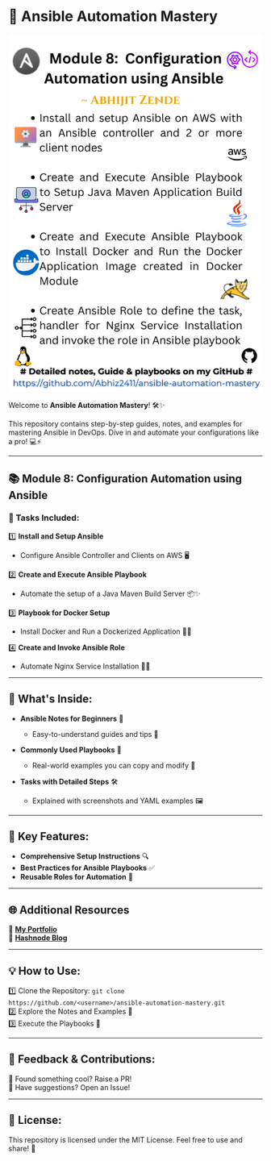# 🚀 Ansible Automation Mastery

![Ansible Automation Mastery Preview Image](Assests/preview_image.png)

Welcome to **Ansible Automation Mastery**! 🛠️✨

This repository contains step-by-step guides, notes, and examples for mastering Ansible in DevOps. Dive in and automate your configurations like a pro! 💻⚡

---

## 📚 Module 8: Configuration Automation using Ansible

### 🌟 Tasks Included:

1️⃣ **Install and Setup Ansible**
   - Configure Ansible Controller and Clients on AWS 🖥️

2️⃣ **Create and Execute Ansible Playbook**
   - Automate the setup of a Java Maven Build Server 📦✨

3️⃣ **Playbook for Docker Setup**
   - Install Docker and Run a Dockerized Application 🐳🔧

4️⃣ **Create and Invoke Ansible Role**
   - Automate Nginx Service Installation 📜➕

---

## 📒 What's Inside:

- **Ansible Notes for Beginners** 📖
  - Easy-to-understand guides and tips 📝

- **Commonly Used Playbooks** 📜
  - Real-world examples you can copy and modify 🔄

- **Tasks with Detailed Steps** 🛠️
  - Explained with screenshots and YAML examples 🖼️

---

## 🎯 Key Features:

- **Comprehensive Setup Instructions** 🔍
- **Best Practices for Ansible Playbooks** ✅
- **Reusable Roles for Automation** 🔄

---

## 🌐 Additional Resources

🔗 **[My Portfolio](https://abhijit-zende.vercel.app/)**  
🔗 **[Hashnode Blog](https://abhijitzende.hashnode.dev/)**

---

## 💡 How to Use:

1️⃣ Clone the Repository: `git clone https://github.com/<username>/ansible-automation-mastery.git`  
2️⃣ Explore the Notes and Examples 📂  
3️⃣ Execute the Playbooks 🚀

---

## 📢 Feedback & Contributions:

🤝 Found something cool? Raise a PR!  
💬 Have suggestions? Open an Issue!  

---

## 📜 License:

This repository is licensed under the MIT License. Feel free to use and share! 💌

